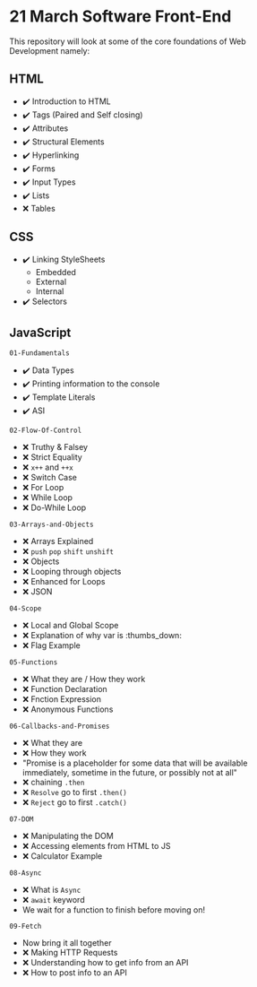 # 21 March Software Front-End

This repository will look at some of the core foundations of Web Development namely:

## HTML

* :heavy_check_mark: Introduction to HTML
* :heavy_check_mark: Tags (Paired and Self closing)
* :heavy_check_mark: Attributes
* :heavy_check_mark: Structural Elements
* :heavy_check_mark: Hyperlinking
* :heavy_check_mark: Forms
* :heavy_check_mark: Input Types
* :heavy_check_mark: Lists
* :x: Tables

## CSS

* :heavy_check_mark: Linking StyleSheets
  * Embedded
  * External
  * Internal
* :heavy_check_mark: Selectors

## JavaScript

`01-Fundamentals`

* :heavy_check_mark: Data Types
* :heavy_check_mark: Printing information to the console
* :heavy_check_mark: Template Literals
* :heavy_check_mark: ASI

`02-Flow-Of-Control`

* :x: Truthy & Falsey
* :x: Strict Equality
* :x: `x++` and `++x`
* :x: Switch Case
* :x: For Loop
* :x: While Loop
* :x: Do-While Loop

`03-Arrays-and-Objects`

* :x: Arrays Explained
* :x: `push` `pop` `shift` `unshift`
* :x: Objects
* :x: Looping through objects
* :x: Enhanced for Loops
* :x: JSON

`04-Scope`

* :x: Local and Global Scope
* :x: Explanation of why var is :thumbs_down:
* :x: Flag Example

`05-Functions`

* :x: What they are / How they work
* :x: Function Declaration
* :x: Fnction Expression
* :x: Anonymous Functions

`06-Callbacks-and-Promises`

* :x: What they are
* :x: How they work
* "Promise is a placeholder for some data that will be available immediately, sometime in the future, or possibly not at all"
* :x: chaining `.then`
* :x: `Resolve` go to first `.then()`
* :x: `Reject` go to first `.catch()`

`07-DOM`

* :x: Manipulating the DOM
* :x: Accessing elements from HTML to JS
* :x: Calculator Example

`08-Async`

* :x: What is `Async`
* :x: `await` keyword
* We wait for a function to finish before moving on!

`09-Fetch`

* Now bring it all together
* :x: Making HTTP Requests
* :x: Understanding how to get info from an API
* :x: How to post info to an API
